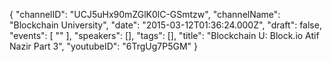 {
    "channelID": "UCJ5uHx90mZGlK0lC-GSmtzw",
    "channelName": "Blockchain University",
    "date": "2015-03-12T01:36:24.000Z",
    "draft": false,
    "events": [
        ""
    ],
    "speakers": [],
    "tags": [],
    "title": "Blockchain U: Block.io  Atif Nazir Part 3",
    "youtubeID": "6TrgUg7P5GM"
}